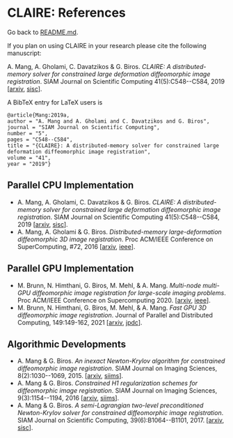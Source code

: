 # CLAIRE: References

Go back to [README.md](../README.md).

If you plan on using CLAIRE in your research please cite the following manuscript:

A. Mang, A. Gholami, C. Davatzikos & G. Biros. *CLAIRE: A distributed-memory solver for constrained large deformation diffeomorphic image registration*. SIAM Journal on Scientific Computing 41(5):C548--C584, 2019 [[arxiv](https://arxiv.org/abs/1808.04487), [sisc](https://epubs.siam.org/doi/abs/10.1137/18M1207818)].

A BibTeX entry for LaTeX users is
```TeX
@article{Mang:2019a,
author = "A. Mang and A. Gholami and C. Davatzikos and G. Biros",
journal = "SIAM Journal on Scientific Computing",
number = "5",
pages = "C548--C584",
title = "{CLAIRE}: A distributed-memory solver for constrained large deformation diffeomorphic image registration",
volume = "41",
year = "2019"}
```


## Parallel CPU Implementation
* A. Mang, A. Gholami, C. Davatzikos & G. Biros. *CLAIRE: A distributed-memory solver for constrained large deformation diffeomorphic image registration*. SIAM Journal on Scientific Computing 41(5):C548--C584, 2019 [[arxiv](https://arxiv.org/abs/1808.04487), [sisc](https://epubs.siam.org/doi/abs/10.1137/18M1207818)].
* A. Mang, A. Gholami & G. Biros. *Distributed-memory large-deformation diffeomorphic 3D image registration*. Proc ACM/IEEE Conference on SuperComputing, #72, 2016 [[arxiv](https://arxiv.org/abs/1608.03630), [ieee](http://dx.doi.org/10.1109/SC.2016.71)].


## Parallel GPU Implementation
* M. Brunn, N. Himthani, G. Biros, M. Mehl, & A. Mang. *Multi-node multi-GPU diffeomorphic image registration for large-scale imaging problems*. Proc ACM/IEEE Conference on Supercomputing 2020. [[arxiv](https://arxiv.org/abs/2008.12820), [ieee](https://doi.ieeecomputersociety.org/10.1109/SC41405.2020.00042)].
* M. Brunn, N. Himthani, G. Biros, M. Mehl, & A. Mang. *Fast GPU 3D diffeomorphic image registration*. Journal of Parallel and Distributed Computing, 149:149-162, 2021 [[arxiv](https://arxiv.org/abs/2004.08893), [jpdc](https://doi.org/10.1016/j.jpdc.2020.11.006)].


## Algorithmic Developments
* A. Mang & G. Biros. *An inexact Newton-Krylov algorithm for constrained diffeomorphic image registration*. SIAM Journal on Imaging Sciences, 8(2):1030--1069, 2015. [[arxiv](https://arxiv.org/abs/1408.6299v3), [siims](http://epubs.siam.org/doi/10.1137/140984002)].
* A. Mang & G. Biros. *Constrained H1 regularization schemes for diffeomorphic image registration*. SIAM Journal on Imaging Sciences, 9(3):1154--1194, 2016 [[arxiv](https://arxiv.org/abs/1503.00757), [siims](http://epubs.siam.org/doi/10.1137/15M1010919)].
* A. Mang & G. Biros. *A semi-Lagrangian two-level preconditioned Newton-Krylov solver for constrained diffeomorphic image registration*. SIAM Journal on Scientific Computing, 39(6):B1064--B1101, 2017. [[arxiv](https://arxiv.org/abs/1604.02153), [sisc](http://epubs.siam.org/doi/abs/10.1137/16M1070475)].
